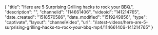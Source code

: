 {
    "title": "Here are 5 Surprising Grilling hacks to rock your BBQ.",
    "description": "",
    "channelid": "114661406",
    "videoid": "141214765",
    "date_created": "1518570586",
    "date_modified": "1519249856",
    "type": "captivate",
    "layout": "channelVideo",
    "url": "\/latest-videos\/here-are-5-surprising-grilling-hacks-to-rock-your-bbq-mp4\/114661406-141214765"
}